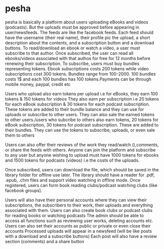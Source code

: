 # pesha 
pesha is basically a platform  about users uploading eBooks and videos (podcasts). But the uploads must be approved before appearing in user/newsfeeds. The feeds are like the facebook feeds. Each feed should have the username (their real name), their profile pic the upload, a short description about the contents, and a subscription button and a download buttons. To read/download an ebook or watch a video, a user must subscribe to that author. Once subscribed, the user can read all ebooks/videos associated with that authos for free for 12 months before renewing their subscription. To subscribe, users must buy bundles representing tokens. Ebook subscriptions costs 200 tokens while video subscriptions cost 300 tokens. Bundles range from 100-2000. 100 bundles costs 1$ and each 100 bundles has 100 tokens.Payments can be through mobile money, paypal, credit etc

Users who upload also earn tokens per upload i.e for eBooks, they earn 100 tokens & 150 tokens for videos
They also earn per subscription i.e 20 tokens for each eBook subscription & 30 tokens for each podcast subscription. These tokens are added to their bundle balance and they can use for uploads or subscribe to other users. They can also sale the earned tokens to other users./users who subcribe to others also earn tokens, 20 tokens for eBook subscription, 30 tokens for podcast subscription. These are added to their bundles. They can use the tokens to subscribe, uploads, or even sale them to others

Users can also offer their reviews of the work they read/watch (),comments, or share the feeds with others. 
Anyone can join the platform and subscribe to any user but anyone wishing to upload must have 1000 tokens for ebooks and 1500 tokens for podcasts (videos) i.e the costs of the uploads.

Once subscribed, users can download the file, which should be saved in the library folder for offline use later. The library should have a reader for .pdf, .epub, .chm files and support video watching in offline mode.
Once registered, users can form book reading clubs/podcast watching clubs (like facebook groups).

Users will also have their personal accounts where they can view their subscriptions, the subscribers to their work, their uploads and everything associated with them.
Users can also create book clubs or podcast clubs for reading books or watching podcasts 
The admin should be able to access all functions such as reviewing user works, deleting accounts etc.
Users can also set their accounts as public or private or even close their accounts
Processed uploads will appear in a newsfeed (will be like posts with a download and a subscribe buttons)
Each post will also have a review section (comments) and a share button
